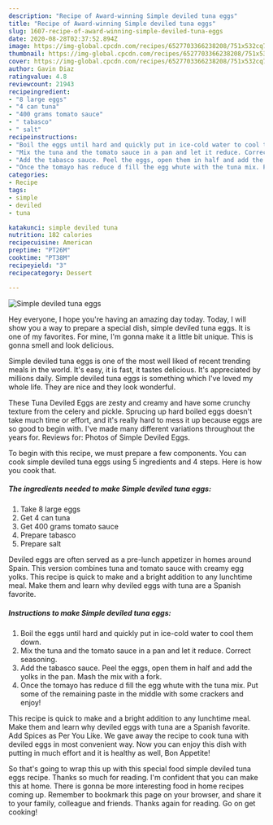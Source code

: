 ```yaml
---
description: "Recipe of Award-winning Simple deviled tuna eggs"
title: "Recipe of Award-winning Simple deviled tuna eggs"
slug: 1607-recipe-of-award-winning-simple-deviled-tuna-eggs
date: 2020-08-28T02:37:52.894Z
image: https://img-global.cpcdn.com/recipes/6527703366238208/751x532cq70/simple-deviled-tuna-eggs-recipe-main-photo.jpg
thumbnail: https://img-global.cpcdn.com/recipes/6527703366238208/751x532cq70/simple-deviled-tuna-eggs-recipe-main-photo.jpg
cover: https://img-global.cpcdn.com/recipes/6527703366238208/751x532cq70/simple-deviled-tuna-eggs-recipe-main-photo.jpg
author: Gavin Diaz
ratingvalue: 4.8
reviewcount: 21943
recipeingredient:
- "8 large eggs"
- "4 can tuna"
- "400 grams tomato sauce"
- " tabasco"
- " salt"
recipeinstructions:
- "Boil the eggs until hard and quickly put in ice-cold water to cool them down."
- "Mix the tuna and the tomato sauce in a pan and let it reduce. Correct seasoning."
- "Add the tabasco sauce. Peel the eggs, open them in half and add the yolks in the pan. Mash the mix with a fork."
- "Once the tomayo has reduce d fill the egg whute with the tuna mix. Put some of the remaining paste in the middle with some crackers and enjoy!"
categories:
- Recipe
tags:
- simple
- deviled
- tuna

katakunci: simple deviled tuna 
nutrition: 182 calories
recipecuisine: American
preptime: "PT26M"
cooktime: "PT38M"
recipeyield: "3"
recipecategory: Dessert

---
```



![Simple deviled tuna eggs](https://img-global.cpcdn.com/recipes/6527703366238208/751x532cq70/simple-deviled-tuna-eggs-recipe-main-photo.jpg)

Hey everyone, I hope you're having an amazing day today. Today, I will show you a way to prepare a special dish, simple deviled tuna eggs. It is one of my favorites. For mine, I'm gonna make it a little bit unique. This is gonna smell and look delicious.

Simple deviled tuna eggs is one of the most well liked of recent trending meals in the world. It's easy, it is fast, it tastes delicious. It's appreciated by millions daily. Simple deviled tuna eggs is something which I've loved my whole life. They are nice and they look wonderful.

These Tuna Deviled Eggs are zesty and creamy and have some crunchy texture from the celery and pickle. Sprucing up hard boiled eggs doesn&#39;t take much time or effort, and it&#39;s really hard to mess it up because eggs are so good to begin with. I&#39;ve made many different variations throughout the years for. Reviews for: Photos of Simple Deviled Eggs.


To begin with this recipe, we must prepare a few components. You can cook simple deviled tuna eggs using 5 ingredients and 4 steps. Here is how you cook that.

<!--inarticleads1-->

##### The ingredients needed to make Simple deviled tuna eggs:

1. Take 8 large eggs
1. Get 4 can tuna
1. Get 400 grams tomato sauce
1. Prepare  tabasco
1. Prepare  salt


Deviled eggs are often served as a pre-lunch appetizer in homes around Spain. This version combines tuna and tomato sauce with creamy egg yolks. This recipe is quick to make and a bright addition to any lunchtime meal. Make them and learn why deviled eggs with tuna are a Spanish favorite. 

<!--inarticleads2-->

##### Instructions to make Simple deviled tuna eggs:

1. Boil the eggs until hard and quickly put in ice-cold water to cool them down.
1. Mix the tuna and the tomato sauce in a pan and let it reduce. Correct seasoning.
1. Add the tabasco sauce. Peel the eggs, open them in half and add the yolks in the pan. Mash the mix with a fork.
1. Once the tomayo has reduce d fill the egg whute with the tuna mix. Put some of the remaining paste in the middle with some crackers and enjoy!


This recipe is quick to make and a bright addition to any lunchtime meal. Make them and learn why deviled eggs with tuna are a Spanish favorite. Add Spices as Per You Like. We gave away the recipe to cook tuna with deviled eggs in most convenient way. Now you can enjoy this dish with putting in much effort and it is healthy as well, Bon Appetite! 

So that's going to wrap this up with this special food simple deviled tuna eggs recipe. Thanks so much for reading. I'm confident that you can make this at home. There is gonna be more interesting food in home recipes coming up. Remember to bookmark this page on your browser, and share it to your family, colleague and friends. Thanks again for reading. Go on get cooking!
